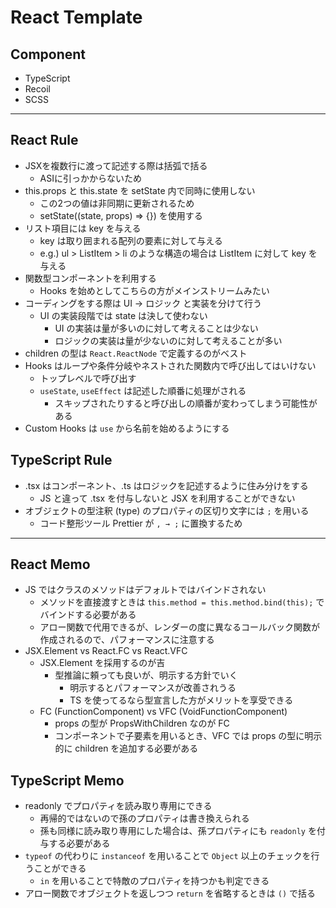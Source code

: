 # React Template

## Component

* TypeScript
* Recoil
* SCSS

---

## React Rule

* JSXを複数行に渡って記述する際は括弧で括る
  * ASIに引っかからないため
* this.props と this.state を setState 内で同時に使用しない
  * この2つの値は非同期に更新されるため
  * setState((state, props) => {}) を使用する
* リスト項目には key を与える
  * key は取り囲まれる配列の要素に対して与える
  * e.g.) ul > ListItem > li のような構造の場合は ListItem に対して key を与える
* 関数型コンポーネントを利用する
  * Hooks を始めとしてこちらの方がメインストリームみたい
* コーディングをする際は UI → ロジック と実装を分けて行う
  * UI の実装段階では state は決して使わない
    * UI の実装は量が多いのに対して考えることは少ない
    * ロジックの実装は量が少ないのに対して考えることが多い
* children の型は `React.ReactNode` で定義するのがベスト
* Hooks はループや条件分岐やネストされた関数内で呼び出してはいけない
  * トップレベルで呼び出す
  * `useState`, `useEffect` は記述した順番に処理がされる
    * スキップされたりすると呼び出しの順番が変わってしまう可能性がある
* Custom Hooks は `use` から名前を始めるようにする

## TypeScript Rule

* .tsx はコンポーネント、.ts はロジックを記述するように住み分けをする
  * JS と違って .tsx を付与しないと JSX を利用することができない
* オブジェクトの型注釈 (type) のプロパティの区切り文字には `;` を用いる
  * コード整形ツール Prettier が `, → ;` に置換するため

---

## React Memo

* JS ではクラスのメソッドはデフォルトではバインドされない
  * メソッドを直接渡すときは `this.method = this.method.bind(this);` でバインドする必要がある
  * アロー関数で代用できるが、レンダーの度に異なるコールバック関数が作成されるので、パフォーマンスに注意する
* JSX.Element vs React.FC vs React.VFC
  * JSX.Element を採用するのが吉
    * 型推論に頼っても良いが、明示する方針でいく
      * 明示するとパフォーマンスが改善されうる
      * TS を使ってるなら型宣言した方がメリットを享受できる
  * FC (FunctionComponent) vs VFC (VoidFunctionComponent)
    * props の型が PropsWithChildren なのが FC
    * コンポーネントで子要素を用いるとき、VFC では props の型に明示的に children を追加する必要がある

## TypeScript Memo

* readonly でプロパティを読み取り専用にできる
  * 再帰的ではないので孫のプロパティは書き換えられる
  * 孫も同様に読み取り専用にした場合は、孫プロパティにも `readonly` を付与する必要がある
* `typeof` の代わりに `instanceof` を用いることで `Object` 以上のチェックを行うことができる
  * `in` を用いることで特敵のプロパティを持つかも判定できる
* アロー関数でオブジェクトを返しつつ `return` を省略するときは `()` で括る
